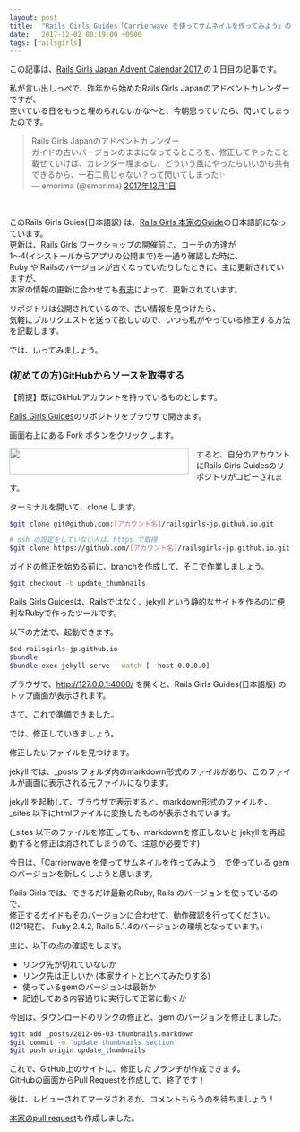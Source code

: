 ```yaml
---
layout: post
title:  "Rails Girls Guides「Carrierwave を使ってサムネイルを作ってみよう」のPRを送った話"
date:   2017-12-02 00:19:00 +0900
tags: [railsgirls]
---
```

この記事は、<a href="https://qiita.com/advent-calendar/2017/railsgirlsjapan" target="_blank">Rails Girls Japan Advent Calendar 2017 </a>の１日目の記事です。

私が言い出しっぺで、昨年から始めたRails Girls Japanのアドベントカレンダーですが、  
空いている日をもっと埋められないかな～と、今朝思っていたら、閃いてしまったのです。

<blockquote class="twitter-tweet" data-lang="ja">
<div dir="ltr" lang="ja">
Rails Girls Japanのアドベントカレンダー <br />
ガイドの古いバージョンのままになってるところを、修正してやったこと載せていけば、カレンダー埋まるし、どういう風にやったらいいかも共有できるから、一石二鳥じゃない？って閃いてしまった✨</div>
— emorima (@emorima) <a href="https://twitter.com/emorima/status/936390046935945217?ref_src=twsrc%5Etfw">2017年12月1日</a></blockquote>
<script async="" charset="utf-8" src="https://platform.twitter.com/widgets.js"></script><br />

このRails Girls Guies(日本語訳) は、[Rails Girls 本家のGuide](http://guides.railsgirls.com/)の日本語訳になっています。  
更新は、Rails Girls ワークショップの開催前に、コーチの方達が  
1～4(インストールからアプリの公開まで)を一通り確認した時に、  
Ruby や Railsのバージョンが古くなっていたりしたときに、主に更新されていますが、  
本家の情報の更新に合わせても[有志](https://github.com/railsgirls-jp/railsgirls-jp.github.io/graphs/contributors)によって、更新されています。

リポジトリは公開されているので、古い情報を見つけたら、  
気軽にプルリクエストを送って欲しいので、いつも私がやっている修正する方法を記載します。

では、いってみましょう。

### (初めての方)GitHubからソースを取得する

【前提】既にGitHubアカウントを持っているものとします。

[Rails Girls Guides](https://github.com/railsgirls-jp/railsgirls-jp.github.io)のリポジトリをブラウザで開きます。

画面右上にある Fork ボタンをクリックします。  

<div class="separator" style="clear: both; text-align: center;">
<a href="https://1.bp.blogspot.com/-ExhY85LZaU8/WiFfcDw6srI/AAAAAAAAK1o/2bjYSTdmisgQXgjpw9ECXhRDSJWm8oPmwCLcBGAs/s1600/FireShot%2BCapture%2B168%2B-%2Brailsgirls-jp_rai_%2B-%2Bhttps___github.com_railsgirls-jp_railsgirls-jp.github.io.png" imageanchor="1" style="clear: left; float: left; margin-bottom: 1em; margin-right: 1em;">
  <img border="0" data-original-height="54" data-original-width="372" height="46" src="https://1.bp.blogspot.com/-ExhY85LZaU8/WiFfcDw6srI/AAAAAAAAK1o/2bjYSTdmisgQXgjpw9ECXhRDSJWm8oPmwCLcBGAs/s320/FireShot%2BCapture%2B168%2B-%2Brailsgirls-jp_rai_%2B-%2Bhttps___github.com_railsgirls-jp_railsgirls-jp.github.io.png" width="320" />
  </a>
</div>

すると、自分のアカウントにRails Girls Guidesのリポジトリがコピーされます。

ターミナルを開いて、clone します。

```sh
$git clone git@github.com:[アカウント名]/railsgirls-jp.github.io.git

# ssh の設定をしていない人は、https で取得
$git clone https://github.com/[アカウント名]/railsgirls-jp.github.io.git
```

ガイドの修正を始める前に、branchを作成して、そこで作業しましょう。

```sh
$git checkout -b update_thumbnails
```
Rails Girls Guidesは、Railsではなく、jekyll という静的なサイトを作るのに便利なRubyで作ったツールです。

以下の方法で、起動できます。

```sh
$cd railsgirls-jp.github.io
$bundle
$bundle exec jekyll serve --watch [--host 0.0.0.0]
```

ブラウザで、http://127.0.0.1:4000/ を開くと、Rails Girls Guides(日本語版) のトップ画面が表示されます。

さて、これで準備できました。

では、修正していきましょう。

修正したいファイルを見つけます。

jekyll では、_posts フォルダ内のmarkdown形式のファイルがあり、このファイルが画面に表示される元ファイルになります。

jekyll を起動して、ブラウザで表示すると、markdown形式のファイルを、_sites 以下にhtmlファイルに変換したものが表示されています。

(_sites 以下のファイルを修正しても、markdownを修正しないと jekyll を再起動すると修正は消されてしまうので、注意が必要です)

今日は、「Carrierwave を使ってサムネイルを作ってみよう」で使っている gemのバージョンを新しくしようと思います。

Rails Girls では、できるだけ最新のRuby, Rails のバージョンを使っているので、  
修正するガイドもそのバージョンに合わせて、動作確認を行ってください。  
(12/1現在、 Ruby 2.4.2, Rails 5.1.4のバージョンの環境となっています。)  

主に、以下の点の確認をします。

- リンク先が切れていないか
- リンク先は正しいか (本家サイトと比べてみたりする) 
- 使っているgemのバージョンは最新か
- 記述してある内容通りに実行して正常に動くか

今回は、ダウンロードのリンクの修正と、gem のバージョンを修正しました。

```sh
$git add _posts/2012-06-03-thumbnails.markdown
$git commit -m 'update thumbnails section'
$git push origin update_thumbnails
```

これで、GitHub上のサイトに、修正したブランチが作成できます。  
GitHubの画面からPull Requestを作成して、終了です！

後は、レビューされてマージされるか、コメントもらうのを待ちましょう！

<a href="https://github.com/railsgirls/railsgirls.github.io/pull/361">本家のpull request</a>も作成しました。
